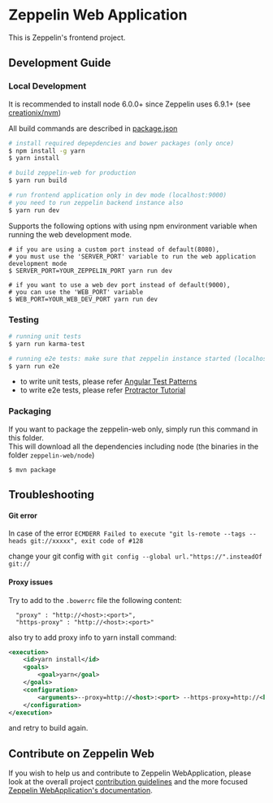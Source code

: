 # Zeppelin Web Application

This is Zeppelin's frontend project.

## Development Guide 

### Local Development

It is recommended to install node 6.0.0+ since Zeppelin uses 6.9.1+ (see [creationix/nvm](https://github.com/creationix/nvm))

All build commands are described in [package.json](./package.json)

```sh
# install required depepdencies and bower packages (only once)
$ npm install -g yarn
$ yarn install

# build zeppelin-web for production
$ yarn run build

# run frontend application only in dev mode (localhost:9000) 
# you need to run zeppelin backend instance also
$ yarn run dev
```

Supports the following options with using npm environment variable when running the web development mode.

```
# if you are using a custom port instead of default(8080), 
# you must use the 'SERVER_PORT' variable to run the web application development mode
$ SERVER_PORT=YOUR_ZEPPELIN_PORT yarn run dev

# if you want to use a web dev port instead of default(9000), 
# you can use the 'WEB_PORT' variable
$ WEB_PORT=YOUR_WEB_DEV_PORT yarn run dev
```

### Testing

```sh
# running unit tests
$ yarn run karma-test

# running e2e tests: make sure that zeppelin instance started (localhost:8080)
$ yarn run e2e
```

- to write unit tests, please refer [Angular Test Patterns](https://github.com/daniellmb/angular-test-patterns)
- to write e2e tests, please refer [Protractor Tutorial](http://www.protractortest.org/#/tutorial#step-1-interacting-with-elements)

### Packaging 

If you want to package the zeppelin-web only, simply run this command in this folder.  
This will download all the dependencies including node (the binaries in the folder `zeppelin-web/node`)

```
$ mvn package 
```

## Troubleshooting

#### Git error

In case of the error `ECMDERR Failed to execute "git ls-remote --tags --heads git://xxxxx", exit code of #128`

change your git config with `git config --global url."https://".insteadOf git://`

#### Proxy issues

Try to add to the `.bowerrc` file the following content:
```
  "proxy" : "http://<host>:<port>",
  "https-proxy" : "http://<host>:<port>"
```

also try to add proxy info to yarn install command:
```xml
<execution>
	<id>yarn install</id>
	<goals>
    	<goal>yarn</goal>
    </goals>
    <configuration>
    	<arguments>--proxy=http://<host>:<port> --https-proxy=http://<host>:<port></arguments>
    </configuration>
</execution>
```

and retry to build again.

## Contribute on Zeppelin Web

If you wish to help us and contribute to Zeppelin WebApplication, please look at the overall project [contribution guidelines](https://zeppelin.apache.org/contribution/contributions.html) and the more focused [Zeppelin WebApplication's documentation](https://zeppelin.apache.org/contribution/webapplication.html).
